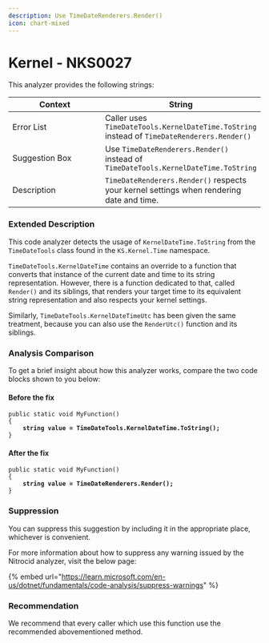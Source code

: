 ```yaml
---
description: Use TimeDateRenderers.Render()
icon: chart-mixed
---
```


# Kernel - NKS0027

This analyzer provides the following strings:

<table><thead><tr><th width="174">Context</th><th>String</th></tr></thead><tbody><tr><td>Error List</td><td>Caller uses <code>TimeDateTools.KernelDateTime.ToString</code> instead of <code>TimeDateRenderers.Render()</code></td></tr><tr><td>Suggestion Box</td><td>Use <code>TimeDateRenderers.Render()</code> instead of <code>TimeDateTools.KernelDateTime.ToString</code></td></tr><tr><td>Description</td><td><code>TimeDateRenderers.Render()</code> respects your kernel settings when rendering date and time.</td></tr></tbody></table>

### Extended Description

This code analyzer detects the usage of `KernelDateTime.ToString` from the `TimeDateTools` class found in the `KS.Kernel.Time` namespace.

`TimeDateTools.KernelDateTime` contains an override to a function that converts that instance of the current date and time to its string representation. However, there is a function dedicated to that, called `Render()` and its siblings, that renders your target time to its equivalent string representation and also respects your kernel settings.

Similarly, `TimeDateTools.KernelDateTimeUtc` has been given the same treatment, because you can also use the `RenderUtc()` function and its siblings.

### Analysis Comparison

To get a brief insight about how this analyzer works, compare the two code blocks shown to you below:

#### Before the fix

<pre class="language-csharp" data-title="Somewhere in your mod code..." data-line-numbers><code class="lang-csharp">public static void MyFunction()
{
<strong>    string value = TimeDateTools.KernelDateTime.ToString();
</strong>}
</code></pre>

#### After the fix

<pre class="language-csharp" data-title="Somewhere in your mod code..." data-line-numbers><code class="lang-csharp">public static void MyFunction()
{
<strong>    string value = TimeDateRenderers.Render();
</strong>}
</code></pre>

### Suppression

You can suppress this suggestion by including it in the appropriate place, whichever is convenient.

For more information about how to suppress any warning issued by the Nitrocid analyzer, visit the below page:

{% embed url="https://learn.microsoft.com/en-us/dotnet/fundamentals/code-analysis/suppress-warnings" %}

### Recommendation

We recommend that every caller which use this function use the recommended abovementioned method.
